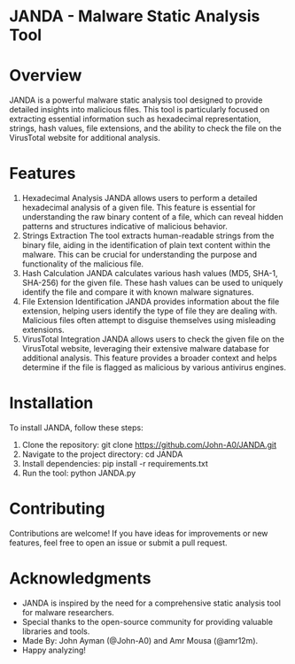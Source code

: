 # JANDA - Malware Static Analysis Tool

# Overview
JANDA is a powerful malware static analysis tool designed to provide detailed insights into malicious files. This tool is particularly focused on extracting essential information such as hexadecimal representation, strings, hash values, file extensions, and the ability to check the file on the VirusTotal website for additional analysis.

# Features
1. Hexadecimal Analysis
JANDA allows users to perform a detailed hexadecimal analysis of a given file. This feature is essential for understanding the raw binary content of a file, which can reveal hidden patterns and structures indicative of malicious behavior.
2. Strings Extraction
The tool extracts human-readable strings from the binary file, aiding in the identification of plain text content within the malware. This can be crucial for understanding the purpose and functionality of the malicious file.
3. Hash Calculation
JANDA calculates various hash values (MD5, SHA-1, SHA-256) for the given file. These hash values can be used to uniquely identify the file and compare it with known malware signatures.
4. File Extension Identification
JANDA provides information about the file extension, helping users identify the type of file they are dealing with. Malicious files often attempt to disguise themselves using misleading extensions.
5. VirusTotal Integration
JANDA allows users to check the given file on the VirusTotal website, leveraging their extensive malware database for additional analysis. This feature provides a broader context and helps determine if the file is flagged as malicious by various antivirus engines.

# Installation
To install JANDA, follow these steps:
1. Clone the repository: git clone https://github.com/John-A0/JANDA.git
2. Navigate to the project directory: cd JANDA
3. Install dependencies: pip install -r requirements.txt
4. Run the tool: python JANDA.py

# Contributing
Contributions are welcome! If you have ideas for improvements or new features, feel free to open an issue or submit a pull request.

# Acknowledgments
- JANDA is inspired by the need for a comprehensive static analysis tool for malware researchers.
- Special thanks to the open-source community for providing valuable libraries and tools.
- Made By: John Ayman (@John-A0) and Amr Mousa (@amr12m).
- Happy analyzing!
